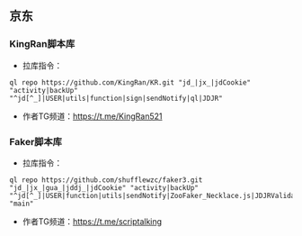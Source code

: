 ## 京东

### KingRan脚本库
- 拉库指令：
```
ql repo https://github.com/KingRan/KR.git "jd_|jx_|jdCookie" "activity|backUp" "^jd[^_]|USER|utils|function|sign|sendNotify|ql|JDJR"
```
- 作者TG频道：https://t.me/KingRan521

### Faker脚本库
- 拉库指令：
```
ql repo https://github.com/shufflewzc/faker3.git "jd_|jx_|gua_|jddj_|jdCookie" "activity|backUp" "^jd[^_]|USER|function|utils|sendNotify|ZooFaker_Necklace.js|JDJRValidator_|sign_graphics_validate|ql|JDSignValidator|magic" "main"
```
- 作者TG频道：https://t.me/scriptalking